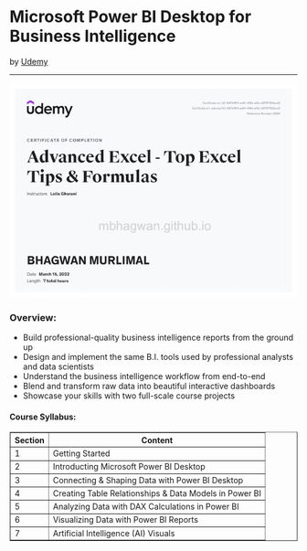 <h1>Microsoft Power BI Desktop for Business Intelligence</h1>
by <a href="https://www.udemy.com/course/advanced-excel-tips-formulas/">Udemy</a>
<hr>

<!-- ![Certificate of Completion]() -->

![Certificate of Achievement](/images/advanced_excel_tips_formulas.jpg)
 
<h3>Overview:</h3>
<ul>
 <li>Build professional-quality business intelligence reports from the ground up</li>
 <li>Design and implement the same B.I. tools used by professional analysts and data scientists</li>
 <li>Understand the business intelligence workflow from end-to-end</li>
 <li>Blend and transform raw data into beautiful interactive dashboards</li>
 <li>Showcase your skills with two full-scale course projects</li>
</ul>

<h4>Course Syllabus:</h4>

<table border="1">
 <tr>
  <th>Section</th>
  <th>Content</th>
 </tr>
 <tr>
  <td>1</td>
  <td>Getting Started</td>
 </tr>
 <tr>
  <td>2</td>
  <td>Introducting Microsoft Power BI Desktop</td>
 </tr>
 <tr>
  <td>3</td>
  <td>Connecting & Shaping Data with Power BI Desktop</td>
 </tr>
 <tr>
  <td>4</td>
  <td>Creating Table Relationships & Data Models in Power BI</td>
 </tr>
  <tr>
  <td>5</td>
  <td>Analyzing Data with DAX Calculations in Power BI</td>
 </tr>
  <tr>
  <td>6</td>
  <td>Visualizing Data with Power BI Reports</td>
 </tr>
  <tr>
  <td>7</td>
  <td>Artificial Intelligence (AI) Visuals</td>
 </tr>
</table>
